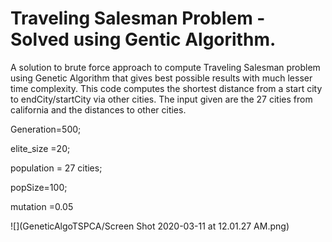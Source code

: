 # Traveling Salesman Problem - Solved using Gentic Algorithm.
A solution to brute force approach to compute Traveling Salesman problem using Genetic Algorithm that gives best possible results with much lesser time complexity. 
This code computes the shortest distance from a start city to endCity/startCity via other cities. 
The input given are the 27 cities from california and the distances to other cities.


Generation=500;

elite_size =20;

population = 27 cities;

popSize=100;

mutation =0.05

![](GeneticAlgoTSPCA/Screen Shot 2020-03-11 at 12.01.27 AM.png)
